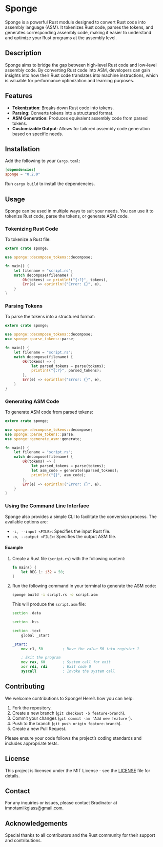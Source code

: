 
# Sponge

Sponge is a powerful Rust module designed to convert Rust code into assembly language (ASM). It tokenizes Rust code, parses the tokens, and generates corresponding assembly code, making it easier to understand and optimize your Rust programs at the assembly level.

## Description

Sponge aims to bridge the gap between high-level Rust code and low-level assembly code. By converting Rust code into ASM, developers can gain insights into how their Rust code translates into machine instructions, which is valuable for performance optimization and learning purposes.

## Features

- **Tokenization**: Breaks down Rust code into tokens.
- **Parsing**: Converts tokens into a structured format.
- **ASM Generation**: Produces equivalent assembly code from parsed tokens.
- **Customizable Output**: Allows for tailored assembly code generation based on specific needs.

## Installation

Add the following to your `Cargo.toml`:

```toml
[dependencies]
sponge = "0.2.0"
```

Run `cargo build` to install the dependencies.

## Usage

Sponge can be used in multiple ways to suit your needs. You can use it to tokenize Rust code, parse the tokens, or generate ASM code.

### Tokenizing Rust Code

To tokenize a Rust file:

```rust
extern crate sponge;

use sponge::decompose_tokens::decompose;

fn main() {
    let filename = "script.rs";
    match decompose(filename) {
        Ok(tokens) => println!("{:?}", tokens),
        Err(e) => eprintln!("Error: {}", e),
    }
}
```

### Parsing Tokens

To parse the tokens into a structured format:

```rust
extern crate sponge;

use sponge::decompose_tokens::decompose;
use sponge::parse_tokens::parse;

fn main() {
    let filename = "script.rs";
    match decompose(filename) {
        Ok(tokens) => {
            let parsed_tokens = parse(tokens);
            println!("{:?}", parsed_tokens);
        },
        Err(e) => eprintln!("Error: {}", e),
    }
}
```

### Generating ASM Code

To generate ASM code from parsed tokens:

```rust
extern crate sponge;

use sponge::decompose_tokens::decompose;
use sponge::parse_tokens::parse;
use sponge::generate_asm::generate;

fn main() {
    let filename = "script.rs";
    match decompose(filename) {
        Ok(tokens) => {
            let parsed_tokens = parse(tokens);
            let asm_code = generate(&parsed_tokens);
            println!("{}", asm_code);
        },
        Err(e) => eprintln!("Error: {}", e),
    }
}
```

### Using the Command Line Interface

Sponge also provides a simple CLI to facilitate the conversion process. The available options are:

- `-i, --input <FILE>`: Specifies the input Rust file.
- `-o, --output <FILE>`: Specifies the output ASM file.

#### Example

1. Create a Rust file (`script.rs`) with the following content:

    ```rust
    fn main() {
        let REG_1: i32 = 50;
    }
    ```

2. Run the following command in your terminal to generate the ASM code:

    ```sh
    sponge build -i script.rs -o script.asm
    ```

    This will produce the `script.asm` file:

    ```asm
    section .data

    section .bss

    section .text
        global _start

    _start:
        mov r1, 50         ; Move the value 50 into register 1

        ; Exit the program
        mov rax, 60        ; System call for exit
        xor rdi, rdi       ; Exit code 0
        syscall            ; Invoke the system call
    ```

## Contributing

We welcome contributions to Sponge! Here’s how you can help:

1. Fork the repository.
2. Create a new branch (`git checkout -b feature-branch`).
3. Commit your changes (`git commit -am 'Add new feature'`).
4. Push to the branch (`git push origin feature-branch`).
5. Create a new Pull Request.

Please ensure your code follows the project’s coding standards and includes appropriate tests.

## License

This project is licensed under the MIT License - see the [LICENSE](LICENSE) file for details.

## Contact

For any inquiries or issues, please contact Bradinator at imnotamilkglass@gmail.com.

## Acknowledgements

Special thanks to all contributors and the Rust community for their support and contributions.
